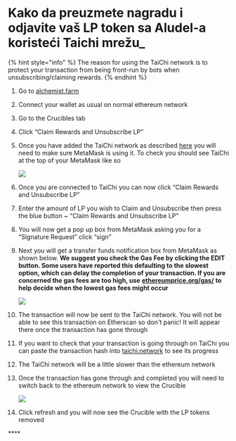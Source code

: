 # Kako da preuzmete nagradu i odjavite vaš LP token sa Aludel-a koristeći Taichi mrežu\_

{% hint style="info" %}
The reason for using the TaiChi network is to protect your transaction from being front-run by bots when unsubscribing/claiming rewards.
{% endhint %}

1. Go to [alchemist.farm](https://alchemist.farm)
2. Connect your wallet as usual on normal ethereum network
3. Go to the Crucibles tab
4. Click “Claim Rewards and Unsubscribe LP” 
5. Once you have added the TaiChi network as described [here](https://github.com/Taichi-Network/docs/blob/master/sendPriveteTx_tutorial.md) you will need to make sure MetaMask is using it. To check you should see TaiChi at the top of your MetaMask like so

   ![](https://i.imgur.com/kszVVbq.png)

6. Once you are connected to TaiChi you can now click “Claim Rewards and Unsubscribe LP”
7. Enter the amount of LP you wish to Claim and Unsubscribe then press the blue button ~ “Claim Rewards and Unsubscribe LP”
8. You will now get a pop up box from MetaMask asking you for a “Signature Request” click “sign”
9. Next you will get a transfer funds notification box from MetaMask as shown below. **We suggest you check the Gas Fee by clicking the EDIT button.  Some users have reported this defaulting to the slowest option, which can delay the completion of your transaction. If you are concerned the gas fees are too high, use** [**ethereumprice.org/gas/**](https://ethereumprice.org/gas/) **to help decide when the lowest gas fees might occur**

   ![](https://i.imgur.com/FKnztJS.png)

10. The transaction will now be sent to the TaiChi network. You will not be able to see this transaction on Etherscan so don't panic! It will appear there once the transaction has gone through
11. If you want to check that your transaction is going through on TaiChi you can paste the transaction hash into [taichi.network](https://taichi.network/) to see its progress
12. The TaiChi network will be a little slower than the ethereum network
13. Once the transaction has gone through and completed you will need to switch back to the ethereum network to view the Crucible

    ![](https://i.imgur.com/fcPY6Zp.png) 

14. Click refresh and you will now see the Crucible with the LP tokens removed



\*\*\*\*

